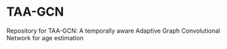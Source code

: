 # TAA-GCN
Repository for TAA-GCN: A temporally aware Adaptive Graph Convolutional Network for age estimation
